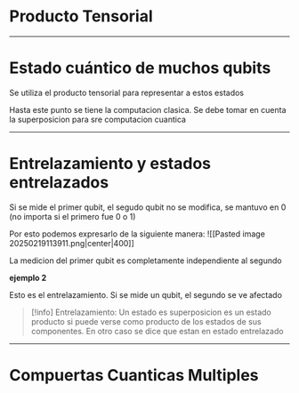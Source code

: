 



# Producto Tensorial


____
# Estado cuántico de muchos qubits

Se utiliza el producto tensorial para representar a estos estados


Hasta este punto se tiene la computacion clasica. Se debe tomar en cuenta la superposicion para sre computacion cuantica

___
# Entrelazamiento y estados entrelazados

Si se mide el primer qubit, el segudo qubit no se modifica, se mantuvo en 0 (no importa si el primero fue 0 o 1)

Por esto podemos expresarlo de la siguiente manera:
![[Pasted image 20250219113911.png|center|400]]

La medicion del primer qubit es completamente independiente al segundo

**ejemplo 2**

Esto es el entrelazamiento. Si se mide un qubit, el segundo se ve afectado

>[!info] Entrelazamiento: Un estado es superposicion es un estado producto si puede verse como producto de los estados de sus componentes. En otro caso se dice que estan en estado entrelazado


___
# Compuertas Cuanticas Multiples

